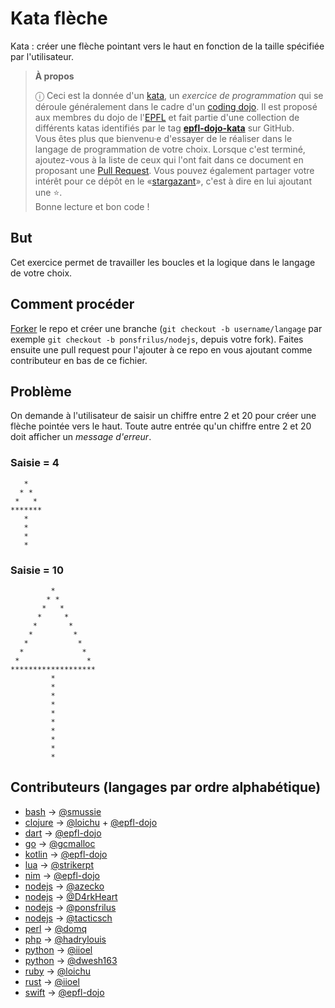# Kata flèche

Kata : créer une flèche pointant vers le haut en fonction de la taille spécifiée
par l'utilisateur.

<!-- start:apropos -->
> **À propos**
>
> ⓘ Ceci est la donnée d'un [kata], un _exercice de programmation_ qui se
> déroule généralement dans le cadre d'un [coding dojo]. Il est proposé aux
> membres du dojo de l'[EPFL] et fait partie d'une collection de différents
> katas identifiés par le tag **[epfl-dojo-kata]** sur GitHub.  
> Vous êtes plus que bienvenu·e d'essayer de le réaliser dans le langage de
> programmation de votre choix. Lorsque c'est terminé, ajoutez-vous à la liste
> de ceux qui l'ont fait dans ce document en proposant une [Pull Request]. Vous
> pouvez également partager votre intérêt pour ce dépôt en
> le «[stargazant]», c'est à dire en lui ajoutant une ⭐.  
> Bonne lecture et bon code !

[kata]: https://fr.wikipedia.org/wiki/Coding_dojo#Kata
[coding dojo]: https://fr.wikipedia.org/wiki/Coding_dojo
[EPFL]: https://www.epfl.ch
[epfl-dojo-kata]: https://github.com/topics/epfl-dojo-kata
[Pull Request]: https://docs.github.com/en/pull-requests/collaborating-with-pull-requests/proposing-changes-to-your-work-with-pull-requests/about-pull-requests
[stargazant]: https://docs.github.com/en/get-started/exploring-projects-on-github/saving-repositories-with-stars
<!-- end:apropos -->

## But

Cet exercice permet de travailler les boucles et la logique dans le langage de votre choix.


## Comment procéder

[Forker](https://github.com/epfl-dojo/kata-fleche/#fork-destination-box) le
repo et créer une branche (`git checkout -b username/langage` par exemple `git
checkout -b ponsfrilus/nodejs`, depuis votre fork). Faites ensuite une pull
request pour l'ajouter à ce repo en vous ajoutant comme contributeur en bas de
ce fichier.


## Problème

On demande à l'utilisateur de saisir un chiffre entre 2 et 20 pour créer une
flèche pointée vers le haut. Toute autre entrée qu'un chiffre entre 2 et 20 doit
afficher un *message d'erreur*.

### Saisie = 4
```
   *   
  * *  
 *   *
*******
   *   
   *   
   *   
   *   
```

### Saisie = 10
```
         *         
        * *        
       *   *       
      *     *      
     *       *     
    *         *    
   *           *   
  *             *  
 *               *
*******************
         *         
         *         
         *         
         *         
         *         
         *         
         *         
         *         
         *         
         *         
```


## Contributeurs (langages par ordre alphabétique)

* [bash](./arrow.sh) → [@smussie](https://github.com/smussie)
* [clojure](./arrow.clj) → [@loichu](https://github.com/loichu) + [@epfl-dojo](https://github.com/epfl-dojo)
* [dart](./arrow.dart) → [@epfl-dojo](https://github.com/epfl-dojo)
* [go](./arrow.go) → [@gcmalloc](https://github.com/gcmalloc)
* [kotlin](./arrow2.kt) → [@epfl-dojo](https://github.com/epfl-dojo)
* [lua](./arrow.lua) → [@strikerpt](https://github.com/strikerpt)
* [nim](./arrow.nim) → [@epfl-dojo](https://github.com/epfl-dojo)
* [nodejs](./arrow3.js) → [@azecko](https://github.com/azecko)
* [nodejs](./arrow4.js) → [@D4rkHeart](https://github.com/D4rkHeart)
* [nodejs](./arrow.js) → [@ponsfrilus](https://github.com/ponsfrilus)
* [nodejs](./arrow2.js) → [@tacticsch](https://github.com/tacticsch)
* [perl](./arrow.pl) → [@domq](https://github.com/domq)
* [php](./arrow.php) → [@hadrylouis](https://github.com/hadrylouis)
* [python](./arrow.py) → [@iioel](https://github.com/iioel)
* [python](./arrow2.py) → [@dwesh163](https://github.com/dwesh163)
* [ruby](./arrow.rb) → [@loichu](https://github.com/loichu)
* [rust](./arrow.rs) → [@iioel](https://github.com/iioel)
* [swift](./arrow.swift) → [@epfl-dojo](https://github.com/epfl-dojo)
